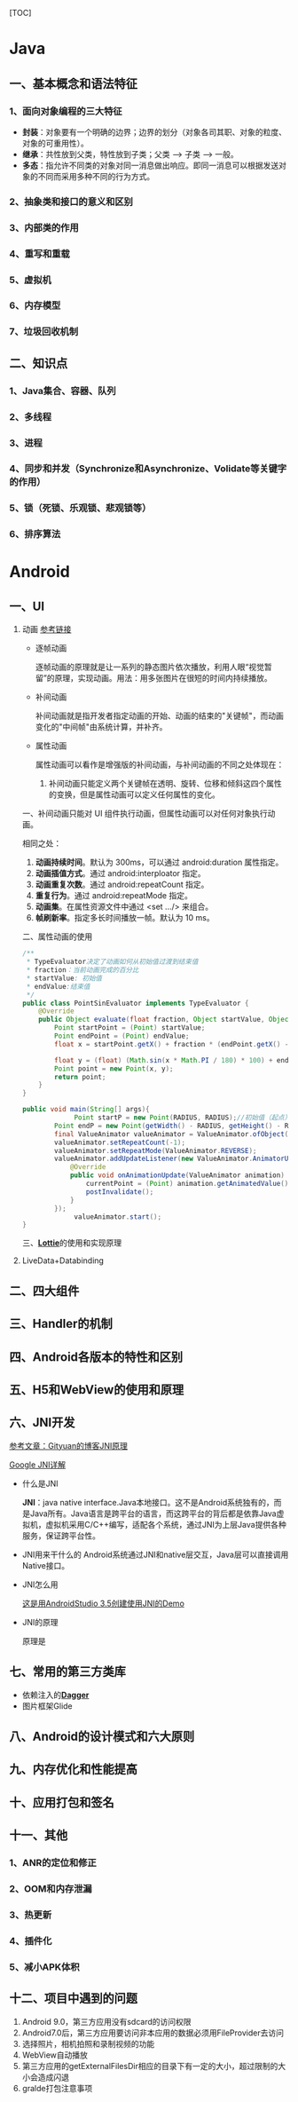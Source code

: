 [TOC]

# Java

## 一、基本概念和语法特征

### 1、面向对象编程的三大特征

* **封装**：对象要有一个明确的边界；边界的划分（对象各司其职、对象的粒度、对象的可重用性）。
* **继承**：共性放到父类，特性放到子类；父类 --> 子类 --> 一般。
* **多态**：指允许不同类的对象对同一消息做出响应。即同一消息可以根据发送对象的不同而采用多种不同的行为方式。

### 2、抽象类和接口的意义和区别



### 3、内部类的作用

### 4、重写和重载

### 5、虚拟机

### 6、内存模型

### 7、垃圾回收机制

## 二、知识点

### 1、Java集合、容器、队列

### 2、多线程

### 3、进程

### 4、同步和并发（Synchronize和Asynchronize、Volidate等关键字的作用）

### 5、锁（死锁、乐观锁、悲观锁等）

### 6、排序算法

# Android

## 一、UI

1. 动画
   [参考链接](https://www.jianshu.com/p/609b6d88798d)

   * 逐帧动画

     逐帧动画的原理就是让一系列的静态图片依次播放，利用人眼“视觉暂留”的原理，实现动画。用法：用多张图片在很短的时间内持续播放。

   * 补间动画

     补间动画就是指开发者指定动画的开始、动画的结束的"关键帧"，而动画变化的"中间帧"由系统计算，并补齐。

   * 属性动画

     属性动画可以看作是增强版的补间动画，与补间动画的不同之处体现在：

     1. 补间动画只能定义两个关键帧在透明、旋转、位移和倾斜这四个属性的变换，但是属性动画可以定义任何属性的变化。
   
   一、补间动画只能对 UI 组件执行动画，但属性动画可以对任何对象执行动画。
   
   相同之处：
   
   1. **动画持续时间**。默认为 300ms，可以通过 android:duration 属性指定。
   2. **动画插值方式**。通过 android:interploator 指定。
   3. **动画重复次数**。通过 android:repeatCount 指定。
   4. **重复行为**。通过 android:repeatMode 指定。
   5. **动画集**。在属性资源文件中通过 <set .../> 来组合。
   6. **帧刷新率**。指定多长时间播放一帧。默认为 10 ms。
   
   二、属性动画的使用
   
   ```java
   /**
    * TypeEvaluator决定了动画如何从初始值过渡到结束值
    * fraction：当前动画完成的百分比
    * startValue: 初始值
    * endValue:结束值
    */
   public class PointSinEvaluator implements TypeEvaluator {
       @Override
       public Object evaluate(float fraction, Object startValue, Object endValue) {
           Point startPoint = (Point) startValue;
           Point endPoint = (Point) endValue;
           float x = startPoint.getX() + fraction * (endPoint.getX() - startPoint.getX());
   
           float y = (float) (Math.sin(x * Math.PI / 180) * 100) + endPoint.getY() / 2;
           Point point = new Point(x, y);
           return point;
       }
   }
   
   public void main(String[] args){
     			Point startP = new Point(RADIUS, RADIUS);//初始值（起点）
           Point endP = new Point(getWidth() - RADIUS, getHeight() - RADIUS);//结束值（终点）
           final ValueAnimator valueAnimator = ValueAnimator.ofObject(new PointSinEvaluator(), 																																		startP, endP);
           valueAnimator.setRepeatCount(-1);
           valueAnimator.setRepeatMode(ValueAnimator.REVERSE);
           valueAnimator.addUpdateListener(new ValueAnimator.AnimatorUpdateListener() {
               @Override
               public void onAnimationUpdate(ValueAnimator animation) {
                   currentPoint = (Point) animation.getAnimatedValue();
                   postInvalidate();
               }
           });
     			valueAnimator.start();
   }
   ```
   
   三、[**Lottie**](https://airbnb.design/introducing-lottie/)的使用和实现原理
   
2. LiveData+Databinding

   

## 二、四大组件

## 三、Handler的机制

## 四、Android各版本的特性和区别

## 五、H5和WebView的使用和原理

## 六、JNI开发

[参考文章：Gityuan的博客JNI原理](http://gityuan.com/2016/05/28/android-jni/)

[Google JNI详解](https://developer.android.com/training/articles/perf-jni)

* 什么是JNI

  **JNI**：java native interface.Java本地接口。这不是Android系统独有的，而是Java所有。Java语言是跨平台的语言，而这跨平台的背后都是依靠Java虚拟机，虚拟机采用C/C++编写，适配各个系统，通过JNI为上层Java提供各种服务，保证跨平台性。

* JNI用来干什么的
  Android系统通过JNI和native层交互，Java层可以直接调用Native接口。

* JNI怎么用

  [这是用AndroidStudio 3.5创建使用JNI的Demo](https://github.com/androidKy/android-study-note/tree/master/code/NativeC)

* JNI的原理

  原理是

## 七、常用的第三方类库

* 依赖注入的[**Dagger**](https://github.com/google/dagger)
* 图片框架Glide

## 八、Android的设计模式和六大原则

## 九、内存优化和性能提高

## 十、应用打包和签名

## 十一、其他

### 1、ANR的定位和修正

### 2、OOM和内存泄漏

### 3、热更新

### 4、插件化

### 5、减小APK体积



## 十二、项目中遇到的问题

1. Android 9.0，第三方应用没有sdcard的访问权限
2. Android7.0后，第三方应用要访问非本应用的数据必须用FileProvider去访问
3. 选择照片，相机拍照和录制视频的功能
4. WebView自动播放
5. 第三方应用的getExternalFilesDir相应的目录下有一定的大小，超过限制的大小会造成闪退
6. gralde打包注意事项



